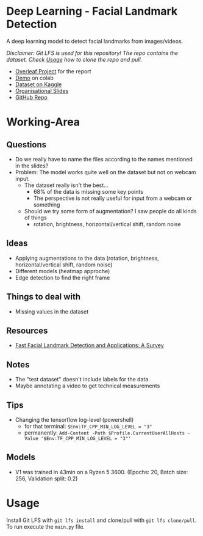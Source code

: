 # Deep Learning - Facial Landmark Detection
A deep learning model to detect facial landmarks from images/videos.

_Disclaimer: Git LFS is used for this repository! The repo contains the dataset. Check [Usage](#usage) how to clone the repo and pull._

+ [Overleaf Project](https://www.overleaf.com/8268422246bjnxsrvsbqxn) for the report
+ [Demo](https://colab.research.google.com/github/StrangeGirlMurph/DeepLearning-FacialLandmarkDetection/blob/master/demo.ipynb) on colab
+ [Dataset on Kaggle](https://www.kaggle.com/c/facial-keypoints-detection/overview)
+ [Organisational Slides](https://docs.google.com/presentation/d/1Lbggpj_nj4RomOm4q35XUcoOoDsIDvT18GLpOIygC2Q/edit#slide=id.p)
+ [GitHub Repo](https://github.com/StrangeGirlMurph/DeepLearning-FacialLandmarkDetection)

# Working-Area
## Questions
+ Do we really have to name the files according to the names mentioned in the slides?
+ Problem: The model works quite well on the dataset but not on webcam input.
  + The dataset really isn't the best...
     + 68% of the data is missing some key points
     + The perspective is not really useful for input from a webcam or something
  + Should we try some form of augmentation? I saw people do all kinds of things
    + rotation, brightness, horizontal/vertical shift, random noise

## Ideas
+ Applying augmentations to the data (rotation, brightness, horizontal/vertical shift, random noise)
+ Different models (heatmap approche)
+ Edge detection to find the right frame

## Things to deal with
+ Missing values in the dataset

## Resources
+ [Fast Facial Landmark Detection and Applications: A Survey](https://arxiv.org/pdf/2101.10808.pdf)

## Notes
+ The "test dataset" doesn't include labels for the data.
+ Maybe annotating a video to get technical measurements

## Tips
+ Changing the tensorflow log-level (powershell)
  + for that terminal: `$Env:TF_CPP_MIN_LOG_LEVEL = "3"`
  + permanently: `Add-Content -Path $Profile.CurrentUserAllHosts -Value '$Env:TF_CPP_MIN_LOG_LEVEL = "3"'`

## Models
+ V1 was trained in 43min on a Ryzen 5 3600. (Epochs: 20, Batch size: 256, Validation split: 0.2)

# Usage
Install Git LFS with `git lfs install` and clone/pull with `git lfs clone/pull`.  
To run execute the `main.py` file.
